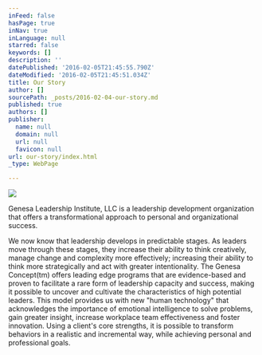 ```yaml
---
inFeed: false
hasPage: true
inNav: true
inLanguage: null
starred: false
keywords: []
description: ''
datePublished: '2016-02-05T21:45:55.790Z'
dateModified: '2016-02-05T21:45:51.034Z'
title: Our Story
author: []
sourcePath: _posts/2016-02-04-our-story.md
published: true
authors: []
publisher:
  name: null
  domain: null
  url: null
  favicon: null
url: our-story/index.html
_type: WebPage

---
```

![](https://s3-us-west-2.amazonaws.com/the-grid-img/p/eda92b67424427b3a9f9a2b0de33fc8c8492d4d9.png)

Genesa Leadership Institute, LLC is a leadership development organization that offers a transformational approach to personal and organizational success.

We now know that leadership develops in predictable stages. As leaders move through these stages, they increase their ability to think creatively, manage change and complexity more effectively; increasing their ability to think more strategically and act with greater intentionality. The Genesa Concept(tm) offers leading edge programs that are evidence-based and proven to facilitate a rare form of leadership capacity and success, making it possible to uncover and cultivate the characteristics of high potential leaders. This model provides us with new "human technology" that acknowledges the importance of emotional intelligence to solve problems, gain greater insight, increase workplace team effectiveness and foster innovation. Using a client's core strengths, it is possible to transform behaviors in a realistic and incremental way, while achieving personal and professional goals.